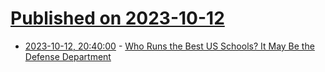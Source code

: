 # [Published on 2023-10-12](index.md)

* [2023-10-12, 20:40:00](https://news.slashdot.org/story/23/10/12/1928238/who-runs-the-best-us-schools-it-may-be-the-defense-department?utm_source=rss1.0mainlinkanon&utm_medium=feed) - [Who Runs the Best US Schools? It May Be the Defense Department](https://news.slashdot.org/story/23/10/12/1928238/who-runs-the-best-us-schools-it-may-be-the-defense-department?utm_source=rss1.0mainlinkanon&utm_medium=feed)
